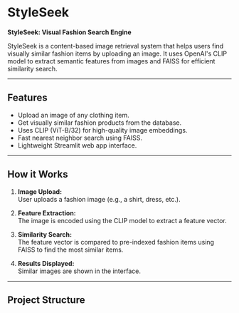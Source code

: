 # StyleSeek

**StyleSeek: Visual Fashion Search Engine**

StyleSeek is a content-based image retrieval system that helps users find visually similar fashion items by uploading an image. It uses OpenAI's CLIP model to extract semantic features from images and FAISS for efficient similarity search.

---

## Features

- Upload an image of any clothing item.
- Get visually similar fashion products from the database.
- Uses CLIP (ViT-B/32) for high-quality image embeddings.
- Fast nearest neighbor search using FAISS.
- Lightweight Streamlit web app interface.

---

## How it Works

1. **Image Upload:**  
   User uploads a fashion image (e.g., a shirt, dress, etc.).

2. **Feature Extraction:**  
   The image is encoded using the CLIP model to extract a feature vector.

3. **Similarity Search:**  
   The feature vector is compared to pre-indexed fashion items using FAISS to find the most similar items.

4. **Results Displayed:**  
   Similar images are shown in the interface.

---

## Project Structure

